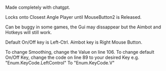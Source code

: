 Made completely with chatgpt.

Locks onto Closest Angle Player until MouseButton2 is Released.

Can be buggy in some games, the Gui may dissappear but the Aimbot and Hotkeys will still work.

Default On/Off key is Left-Ctrl.
Aimbot key is Right Mouse Button.

To change Smoothing, change the Value on line 106.
To change default On/Off Key, change the code on line 89 to your desired Key e.g. "Enum.KeyCode.LeftControl" To "Enum.KeyCode.V"
